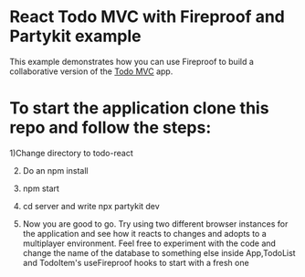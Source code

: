 # React Todo MVC with Fireproof and Partykit example

This example demonstrates how you can use Fireproof to build a collaborative version of the [Todo MVC](http://todomvc.com) app.

# To start the application clone this repo and follow the steps:

1)Change directory to todo-react

2) Do an npm install

3) npm start

4) cd server and write npx partykit dev

5) Now you are good to go. Try using two different browser instances for the application and see how it reacts to changes and adopts to a multiplayer environment. Feel free to experiment with the code and change the name of the database to something else inside App,TodoList and TodoItem's useFireproof hooks  to start with a fresh one


